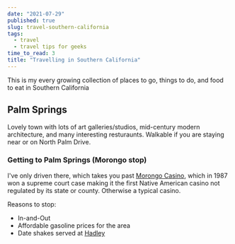```yaml
---
date: "2021-07-29"
published: true
slug: travel-southern-california
tags:
  - travel
  - travel tips for geeks
time_to_read: 3
title: "Travelling in Southern California"
---
```


This is my every growing collection of places to go, things to do, and food to eat in Southern California

## Palm Springs

Lovely town with lots of art galleries/studios, mid-century modern architecture, and many interesting resturaunts. Walkable if you are staying near or on North Palm Drive.

### Getting to Palm Springs (Morongo stop)

I've only driven there, which takes you past [Morongo Casino](https://en.wikipedia.org/wiki/Morongo_Casino,_Resort_%26_Spa), which in 1987 won a supreme court case making it the first Native American casino not regulated by its state or county. Otherwise a typical casino.

Reasons to stop:

- In-and-Out
- Affordable gasoline prices for the area
- Date shakes served at [Hadley](https://hadleyfruitorchards.com/)

